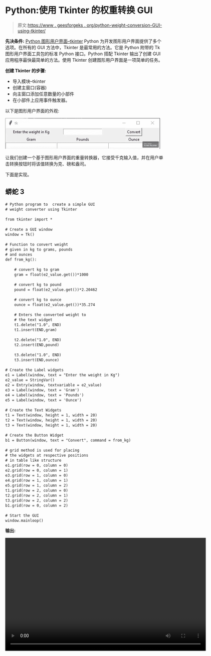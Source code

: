 # Python:使用 Tkinter 的权重转换 GUI

> 原文:[https://www . geesforgeks . org/python-weight-conversion-GUI-using-tkinter/](https://www.geeksforgeeks.org/python-weight-conversion-gui-using-tkinter/)

**先决条件:** [Python 图形用户界面–tkinter](https://www.geeksforgeeks.org/python-gui-tkinter/)
Python 为开发图形用户界面提供了多个选项。在所有的 GUI 方法中，Tkinter 是最常用的方法。它是 Python 附带的 Tk 图形用户界面工具包的标准 Python 接口。Python 搭配 Tkinter 输出了创建 GUI 应用程序最快最简单的方法。使用 Tkinter 创建图形用户界面是一项简单的任务。

**创建 Tkinter 的步骤:**

*   导入模块–tkinter
*   创建主窗口(容器)
*   向主窗口添加任意数量的小部件
*   在小部件上应用事件触发器。

以下是图形用户界面的外观:

![](img/5c7ee93a048f0c306b02a0d3eaf72740.png)

让我们创建一个基于图形用户界面的重量转换器，它接受千克输入值，并在用户单击转换按钮时将该值转换为克、磅和盎司。

下面是实现。

## 蟒蛇 3

```
# Python program to  create a simple GUI 
# weight converter using Tkinter

from tkinter import *

# Create a GUI window
window = Tk()

# Function to convert weight
# given in kg to grams, pounds
# and ounces
def from_kg():

    # convert kg to gram
    gram = float(e2_value.get())*1000

    # convert kg to pound
    pound = float(e2_value.get())*2.20462

    # convert kg to ounce
    ounce = float(e2_value.get())*35.274

    # Enters the converted weight to
    # the text widget
    t1.delete("1.0", END)
    t1.insert(END,gram)

    t2.delete("1.0", END)
    t2.insert(END,pound)

    t3.delete("1.0", END)
    t3.insert(END,ounce)

# Create the Label widgets
e1 = Label(window, text = "Enter the weight in Kg")
e2_value = StringVar()
e2 = Entry(window, textvariable = e2_value)
e3 = Label(window, text = 'Gram')
e4 = Label(window, text = 'Pounds')
e5 = Label(window, text = 'Ounce')

# Create the Text Widgets
t1 = Text(window, height = 1, width = 20)
t2 = Text(window, height = 1, width = 20)
t3 = Text(window, height = 1, width = 20)

# Create the Button Widget
b1 = Button(window, text = "Convert", command = from_kg)

# grid method is used for placing
# the widgets at respective positions
# in table like structure
e1.grid(row = 0, column = 0)
e2.grid(row = 0, column = 1)
e3.grid(row = 1, column = 0)
e4.grid(row = 1, column = 1)
e5.grid(row = 1, column = 2)
t1.grid(row = 2, column = 0)
t2.grid(row = 2, column = 1)
t3.grid(row = 2, column = 2)
b1.grid(row = 0, column = 2)

# Start the GUI
window.mainloop()
```

**输出:**

<video class="wp-video-shortcode" id="video-372730-1" width="640" height="360" preload="metadata" controls=""><source type="video/mp4" src="https://media.geeksforgeeks.org/wp-content/uploads/20210114100939/FreeOnlineScreenRecorderProject6.mp4?_=1">[https://media.geeksforgeeks.org/wp-content/uploads/20210114100939/FreeOnlineScreenRecorderProject6.mp4](https://media.geeksforgeeks.org/wp-content/uploads/20210114100939/FreeOnlineScreenRecorderProject6.mp4)</video>
